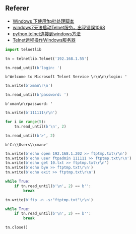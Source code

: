 
## Referer
* [Windows 下使用ftp批处理脚本][1]
* [windows7无法启动Telnet服务，出现错误1068][2]
* [python telnet连接到windows方法][3]
* [Telnet远程操作Windows服务器][4]

[1]: https://blog.csdn.net/oscar999/article/details/45074679
[2]: http://blog.sina.com.cn/s/blog_866c5a5d0101as9k.html
[3]: https://blog.csdn.net/yingzinanfei/article/details/53165819
[4]: https://blog.csdn.net/weiyi556/article/details/54612754


```python
import telnetlib
```


```python
tn = telnetlib.Telnet('192.168.1.55')
```


```python
tn.read_until(b'login: ')
```




    b'Welcome to Microsoft Telnet Service \r\n\n\rlogin: '




```python
tn.write(b'xman\r\n')
```


```python
tn.read_until(b'password: ')
```




    b'xman\n\rpassword: '




```python
tn.write(b'111111\r\n')
```


```python
for i in range(5):
    tn.read_until(b'\n', 2)
```


```python
tn.read_until(b'>', 2)
```




    b'C:\\Users\\xman>'




```python
tn.write(b'echo open 192.168.1.202 >> ftptmp.txt\r\n')
tn.write(b'echo user ftpadmin 111111 >> ftptmp.txt\r\n')
tn.write(b'echo get 10.txt >> ftptmp.txt\r\n')
tn.write(b'echo bye >> ftptmp.txt\r\n')
tn.write(b'echo exit >> ftptmp.txt\r\n')
```


```python
while True:
    if tn.read_until(b'\n', 2) == b'':
        break
```


```python
tn.write(b'ftp -n -s:"ftptmp.txt"\r\n')
```


```python
while True:
    if tn.read_until(b'\n', 2) == b'':
        break
```


```python
tn.close()
```
